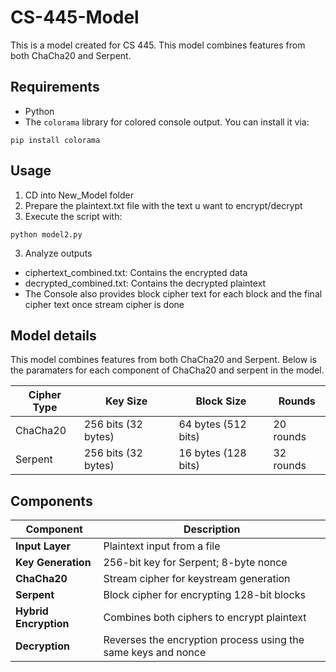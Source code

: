 # CS-445-Model
This is a model created for CS 445. This model combines features from both ChaCha20 and Serpent.

## Requirements
- Python
- The `colorama` library for colored console output. You can install it via:

```
pip install colorama
```

## Usage
1. CD into New_Model folder
2. Prepare the plaintext.txt file with the text u want to encrypt/decrypt
3. Execute the script with:
```
python model2.py
```
3. Analyze outputs
- ciphertext_combined.txt: Contains the encrypted data
- decrypted_combined.txt: Contains the decrypted plaintext
- The Console also provides block cipher text for each block and the final cipher text once stream cipher is done 

## Model details
This model combines features from both ChaCha20 and Serpent.
Below is the paramaters for each component of ChaCha20 and serpent in the model.

| Cipher Type | Key Size              | Block Size           | Rounds            |
|-------------|-----------------------|----------------------|-------------------|
| ChaCha20    | 256 bits (32 bytes)   | 64 bytes (512 bits)  | 20 rounds         |
| Serpent     | 256 bits (32 bytes)   | 16 bytes (128 bits)  | 32 rounds         |

## Components
| Component             | Description                                      |
|-----------------------|--------------------------------------------------|
| **Input Layer**       | Plaintext input from a file                      |
| **Key Generation**    | 256-bit key for Serpent; 8-byte nonce           |
| **ChaCha20**          | Stream cipher for keystream generation           |
| **Serpent**           | Block cipher for encrypting 128-bit blocks      |
| **Hybrid Encryption**  | Combines both ciphers to encrypt plaintext       |
| **Decryption**        | Reverses the encryption process using the same keys and nonce |
